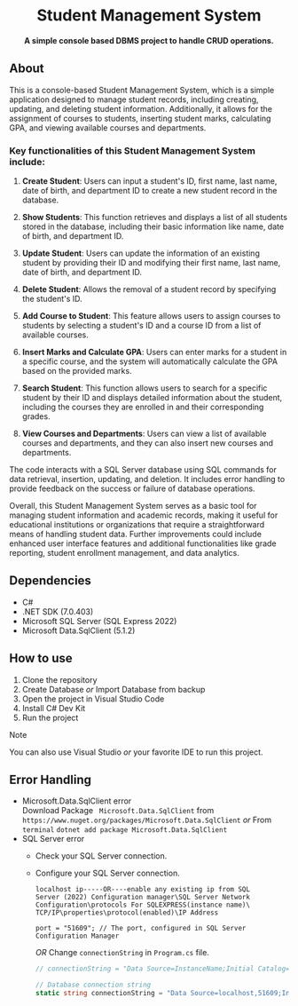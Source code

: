 <h1 align="center">Student Management System</h1>
<h4 align="center">A simple console based DBMS project to handle <strong>CRUD</strong> operations.</h4>


## About

This is a console-based Student Management System, which is a simple application designed to manage student records, including creating, updating, and deleting student information. Additionally, it allows for the assignment of courses to students, inserting student marks, calculating GPA, and viewing available courses and departments.

### Key functionalities of this Student Management System include:

1. **Create Student**: Users can input a student's ID, first name, last name, date of birth, and department ID to create a new student record in the database.

2. **Show Students**: This function retrieves and displays a list of all students stored in the database, including their basic information like name, date of birth, and department ID.

3. **Update Student**: Users can update the information of an existing student by providing their ID and modifying their first name, last name, date of birth, and department ID.

4. **Delete Student**: Allows the removal of a student record by specifying the student's ID.

5. **Add Course to Student**: This feature allows users to assign courses to students by selecting a student's ID and a course ID from a list of available courses.

6. **Insert Marks and Calculate GPA**: Users can enter marks for a student in a specific course, and the system will automatically calculate the GPA based on the provided marks.

7. **Search Student**: This function allows users to search for a specific student by their ID and displays detailed information about the student, including the courses they are enrolled in and their corresponding grades.

8. **View Courses and Departments**: Users can view a list of available courses and departments, and they can also insert new courses and departments.

The code interacts with a SQL Server database using SQL commands for data retrieval, insertion, updating, and deletion. It includes error handling to provide feedback on the success or failure of database operations.

Overall, this Student Management System serves as a basic tool for managing student information and academic records, making it useful for educational institutions or organizations that require a straightforward means of handling student data. Further improvements could include enhanced user interface features and additional functionalities like grade reporting, student enrollment management, and data analytics.

## Dependencies

- C#
- .NET SDK (7.0.403)
- Microsoft SQL Server (SQL Express 2022)
- Microsoft Data.SqlClient (5.1.2)


## How to use

1. Clone the repository
2. Create Database _or_ Import Database from backup
3. Open the project in Visual Studio Code
4. Install C# Dev Kit
5. Run the project

>[!Note]
>You can also use Visual Studio _or_ your favorite IDE to run this project.

## Error Handling

- Microsoft.Data.SqlClient error  
  Download Package ` Microsoft.Data.SqlClient` from `https://www.nuget.org/packages/Microsoft.Data.SqlClient` _or_ From `terminal` `dotnet add package Microsoft.Data.SqlClient`
- SQL Server error
  - Check your SQL Server connection.
  - Configure your SQL Server connection.
    ```text
    localhost ip-----OR----enable any existing ip from SQL
    Server (2022) Configuration manager\SQL Server Network
    Configuration\protocols For SQLEXPRESS(instance name)\
    TCP/IP\properties\protocol(enabled)\IP Address
    ```
    ```text
    port = "51609"; // The port, configured in SQL Server Configuration Manager
    ```
    _OR_
    Change `connectionString` in `Program.cs` file.  

    ```cs
    // connectionString = "Data Source=InstanceName;Initial Catalog=StudentManagementSystem;Integrated Security=True;Encrypt=False";
    
    // Database connection string
    static string connectionString = "Data Source=localhost,51609;Initial Catalog=StudentManagementSystem;Integrated Security=True;Encrypt=False";
    ```
